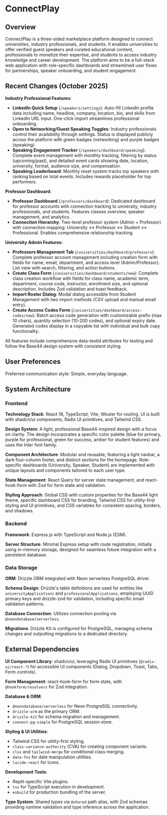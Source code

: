# ConnectPlay

## Overview

ConnectPlay is a three-sided marketplace platform designed to connect universities, industry professionals, and students. It enables universities to offer verified guest speakers and curated educational content, professionals to monetize their expertise, and students to access industry knowledge and career development. The platform aims to be a full-stack web application with role-specific dashboards and streamlined user flows for partnerships, speaker onboarding, and student engagement.

## Recent Changes (October 2025)

**Industry Professional Features**:
- **LinkedIn Quick Setup** (`/speakers/settings`): Auto-fill LinkedIn profile data including name, headline, company, location, bio, and skills from LinkedIn URL input. One-click import streamlines professional onboarding.
- **Open to Networking/Guest Speaking Toggles**: Industry professionals control their availability through settings. Status is displayed publicly across the platform with green badges (networking) and purple badges (speaking).
- **Speaking Engagement Tracker** (`/speakers/dashboard/speaking`): Complete event management with monthly tracking, filtering by status (upcoming/past), and detailed event cards showing date, location, university, format, audience size, and compensation.
- **Speaking Leaderboard**: Monthly reset system tracks top speakers with ranking based on total events. Includes rewards placeholder for top performers.

**Professor Dashboard**:
- **Professor Dashboard** (`/professors/dashboard`): Dedicated dashboard for professor accounts with connection tracking to university, industry professionals, and students. Features classes overview, speaker management, and analytics.
- **Connection Hierarchy**: Two-level professor system (Admin + Professor) with connection mapping: University ↔ Professor ↔ Student ↔ Professional. Enables comprehensive relationship tracking.

**University Admin Features**:
- **Professors Management Tab** (`/universities/dashboard/professors`): Complete professor account management including creation form with fields for name, email, department, and access level (Admin/Professor). List view with search, filtering, and action buttons.
- **Create Class Form** (`/universities/dashboard/students/new`): Complete class creation workflow with fields for class name, academic term, department, course code, instructor, enrollment size, and optional description. Includes Zod validation and toast feedback.
- **Import Roster Dialog**: Modal dialog accessible from Student Management with two import methods (CSV upload and manual email entry).
- **Create Access Codes Form** (`/universities/dashboard/access-codes/new`): Batch access code generation with customizable prefix (max 10 chars), quantity selection (10-200 codes), and optional expiry date. Generated codes display in a copyable list with individual and bulk copy functionality.

All features include comprehensive data-testid attributes for testing and follow the Base44 design system with consistent styling.

## User Preferences

Preferred communication style: Simple, everyday language.

## System Architecture

### Frontend

**Technology Stack**: React 18, TypeScript, Vite, Wouter for routing. UI is built with shadcn/ui components, Radix UI primitives, and Tailwind CSS.

**Design System**: A light, professional Base44-inspired design with a focus on clarity. The design incorporates a specific color palette (blue for primary, purple for professional, green for success, amber for student features) and uses the Inter font family.

**Component Architecture**: Modular and reusable, featuring a light navbar, a dark four-column footer, and distinct sections for the homepage. Role-specific dashboards (University, Speaker, Student) are implemented with unique layouts and components tailored to each user type.

**State Management**: React Query for server state management, and react-hook-form with Zod for form state and validation.

**Styling Approach**: Global CSS with custom properties for the Base44 light theme, specific dashboard CSS for branding, Tailwind CSS for utility-first styling and UI primitives, and CSS variables for consistent spacing, borders, and shadows.

### Backend

**Framework**: Express.js with TypeScript and Node.js (ESM).

**Server Structure**: Minimal Express setup with route registration, initially using in-memory storage, designed for seamless future integration with a persistent database.

### Data Storage

**ORM**: Drizzle ORM integrated with Neon serverless PostgreSQL driver.

**Schema Design**: Drizzle's table definitions are used for entities like `universityApplications` and `professionalApplications`, employing UUID primary keys and drizzle-zod for validation, including specific email validation patterns.

**Database Connection**: Utilizes connection pooling via `@neondatabase/serverless`.

**Migrations**: Drizzle Kit is configured for PostgreSQL, managing schema changes and outputting migrations to a dedicated directory.

## External Dependencies

**UI Component Library**: shadcn/ui, leveraging Radix UI primitives (`@radix-ui/react-*`) for accessible UI components (Dialog, Dropdown, Toast, Tabs, Form controls).

**Form Management**: react-hook-form for form state, with `@hookform/resolvers` for Zod integration.

**Database & ORM**:
- `@neondatabase/serverless` for Neon PostgreSQL connectivity.
- `drizzle-orm` as the primary ORM.
- `drizzle-kit` for schema migration and management.
- `connect-pg-simple` for PostgreSQL session store.

**Styling & UI Utilities**:
- Tailwind CSS for utility-first styling.
- `class-variance-authority` (CVA) for creating component variants.
- `clsx` and `tailwind-merge` for conditional class merging.
- `date-fns` for date manipulation utilities.
- `lucide-react` for icons.

**Development Tools**:
- Replit-specific Vite plugins.
- `tsx` for TypeScript execution in development.
- `esbuild` for production bundling of the server.

**Type System**: Shared types via `@shared` path alias, with Zod schemas providing runtime validation and type inference across the application.